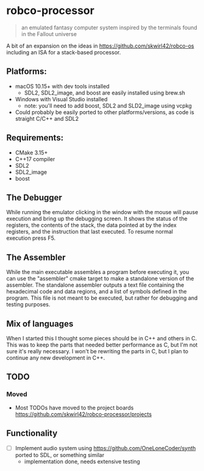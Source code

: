 # robco-processor
> an emulated fantasy computer system inspired by the terminals found in the Fallout universe

A bit of an expansion on the ideas in https://github.com/skwirl42/robco-os including an ISA for a stack-based processor.

## Platforms:
- macOS 10.15+ with dev tools installed
  * SDL2, SDL2_image, and boost are easily installed using brew.sh
- Windows with Visual Studio installed
  * note: you'll need to add boost, SDL2 and SLD2_image using vcpkg
- Could probably be easily ported to other platforms/versions, as code is straight C/C++ and SDL2

## Requirements:
- CMake 3.15+
- C++17 compiler
- SDL2
- SDL2_image
- boost

## The Debugger
While running the emulator clicking in the window with the mouse will pause execution and bring up the debugging screen. It shows the status of the registers, the contents of the stack, the data pointed at by the index registers, and the instruction that last executed. To resume normal execution press F5.

## The Assembler
While the main executable assembles a program before executing it, you can use the "assembler" cmake target to make a standalone version of the assembler. The standalone assembler outputs a text file containing the hexadecimal code and data regions, and a list of symbols defined in the program. This file is not meant to be executed, but rather for debugging and testing purposes.

## Mix of languages
When I started this I thought some pieces should be in C++ and others in C. This was to keep the parts that needed better performance as C, but I'm not sure it's really necessary. I won't be rewriting the parts in C, but I plan to continue any new development in C++.

## TODO
### Moved
- Most TODOs have moved to the project boards https://github.com/skwirl42/robco-processor/projects
## Functionality
- [ ] Implement audio system using https://github.com/OneLoneCoder/synth ported to SDL, or something similar
  - implementation done, needs extensive testing

